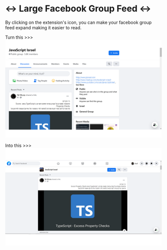 # ↔️ Large Facebook Group Feed ↔️

By clicking on the extension's icon, you can make your facebook group feed expand making it easier to read.

Turn this >>>
![before](/imgs/before.png)

Into this >>>
![after](/imgs/after.png)
